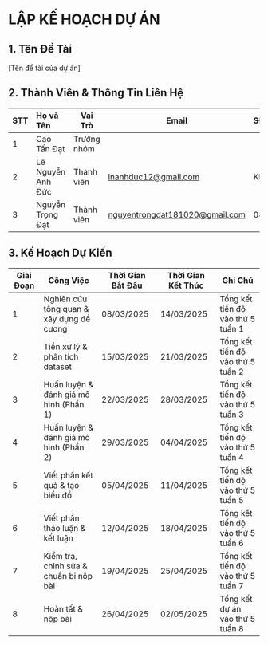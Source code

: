 # LẬP KẾ HOẠCH DỰ ÁN

## 1. Tên Đề Tài  
[Tên đề tài của dự án]  

## 2. Thành Viên & Thông Tin Liên Hệ  
| STT | Họ và Tên            | Vai Trò      | Email                          | SĐT        |
|:----|:---------------------|--------------|--------------------------------|:-----------|
| 1   | Cao Tấn Đạt          | Trưởng nhóm  |                                |            |
| 2   | Lê Nguyễn Anh Đức    | Thành viên   | lnanhduc12@gmail.com           | Không có   |
| 3   | Nguyễn Trọng Đạt     | Thành viên   | nguyentrongdat181020@gmail.com | 0896445421 |


## 3. Kế Hoạch Dự Kiến  
| Giai Đoạn | Công Việc                                      | Thời Gian Bắt Đầu | Thời Gian Kết Thúc | Ghi Chú                                   |
|-----------|------------------------------------------------|-------------------|--------------------|-------------------------------------------|
| 1         | Nghiên cứu tổng quan & xây dựng đề cương        | 08/03/2025        | 14/03/2025         | Tổng kết tiến độ vào thứ 5 tuần 1         |
| 2         | Tiền xử lý & phân tích dataset                   | 15/03/2025        | 21/03/2025         | Tổng kết tiến độ vào thứ 5 tuần 2         |
| 3         | Huấn luyện & đánh giá mô hình (Phần 1)             | 22/03/2025        | 28/03/2025         | Tổng kết tiến độ vào thứ 5 tuần 3         |
| 4         | Huấn luyện & đánh giá mô hình (Phần 2)             | 29/03/2025        | 04/04/2025         | Tổng kết tiến độ vào thứ 5 tuần 4         |
| 5         | Viết phần kết quả & tạo biểu đồ                   | 05/04/2025        | 11/04/2025         | Tổng kết tiến độ vào thứ 5 tuần 5         |
| 6         | Viết phần thảo luận & kết luận                    | 12/04/2025        | 18/04/2025         | Tổng kết tiến độ vào thứ 5 tuần 6         |
| 7         | Kiểm tra, chỉnh sửa & chuẩn bị nộp bài            | 19/04/2025        | 25/04/2025         | Tổng kết tiến độ vào thứ 5 tuần 7         |
| 8         | Hoàn tất & nộp bài                               | 26/04/2025        | 02/05/2025         | Tổng kết dự án vào thứ 5 tuần 8           |
